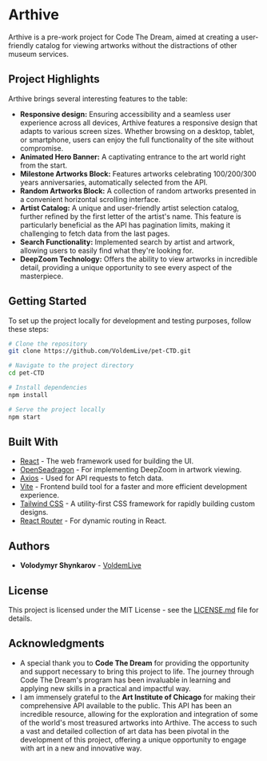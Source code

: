 # Arthive

Arthive is a pre-work project for Code The Dream, aimed at creating a user-friendly catalog for viewing artworks without the distractions of other museum services.

## Project Highlights

Arthive brings several interesting features to the table:

- **Responsive design:** Ensuring accessibility and a seamless user experience across all devices, Arthive features a responsive design that adapts to various screen sizes. Whether browsing on a desktop, tablet, or smartphone, users can enjoy the full functionality of the site without compromise.
- **Animated Hero Banner:** A captivating entrance to the art world right from the start.
- **Milestone Artworks Block:** Features artworks celebrating 100/200/300 years anniversaries, automatically selected from the API.
- **Random Artworks Block:** A collection of random artworks presented in a convenient horizontal scrolling interface.
- **Artist Catalog:** A unique and user-friendly artist selection catalog, further refined by the first letter of the artist's name. This feature is particularly beneficial as the API has pagination limits, making it challenging to fetch data from the last pages.
- **Search Functionality:** Implemented search by artist and artwork, allowing users to easily find what they're looking for.
- **DeepZoom Technology:** Offers the ability to view artworks in incredible detail, providing a unique opportunity to see every aspect of the masterpiece.

## Getting Started

To set up the project locally for development and testing purposes, follow these steps:

```bash
# Clone the repository
git clone https://github.com/VoldemLive/pet-CTD.git

# Navigate to the project directory
cd pet-CTD

# Install dependencies
npm install

# Serve the project locally
npm start
```

## Built With

- [React](https://reactjs.org/) - The web framework used for building the UI.
- [OpenSeadragon](https://openseadragon.github.io/) - For implementing DeepZoom in artwork viewing.
- [Axios](https://github.com/axios/axios) - Used for API requests to fetch data.
- [Vite](https://vitejs.dev/) - Frontend build tool for a faster and more efficient development experience.
- [Tailwind CSS](https://tailwindcss.com/) - A utility-first CSS framework for rapidly building custom designs.
- [React Router](https://reactrouter.com/) - For dynamic routing in React.

## Authors

- **Volodymyr Shynkarov** - [VoldemLive](https://github.com/VoldemLive)

## License

This project is licensed under the MIT License - see the [LICENSE.md](https://github.com/VoldemLive/pet-CTD.git/LICENSE.md) file for details.

## Acknowledgments

- A special thank you to **Code The Dream** for providing the opportunity and support necessary to bring this project to life. The journey through Code The Dream's program has been invaluable in learning and applying new skills in a practical and impactful way.
- I am immensely grateful to the **Art Institute of Chicago** for making their comprehensive API available to the public. This API has been an incredible resource, allowing for the exploration and integration of some of the world's most treasured artworks into Arthive. The access to such a vast and detailed collection of art data has been pivotal in the development of this project, offering a unique opportunity to engage with art in a new and innovative way.
